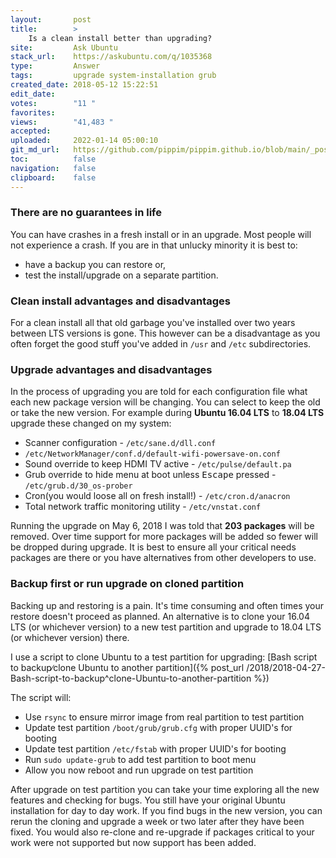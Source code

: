 ```yaml
---
layout:       post
title:        >
    Is a clean install better than upgrading?
site:         Ask Ubuntu
stack_url:    https://askubuntu.com/q/1035368
type:         Answer
tags:         upgrade system-installation grub
created_date: 2018-05-12 15:22:51
edit_date:    
votes:        "11 "
favorites:    
views:        "41,483 "
accepted:     
uploaded:     2022-01-14 05:00:10
git_md_url:   https://github.com/pippim/pippim.github.io/blob/main/_posts/2018/2018-05-12-Is-a-clean-install-better-than-upgrading^.md
toc:          false
navigation:   false
clipboard:    false
---
```


### There are no guarantees in life

You can have crashes in a fresh install or in an upgrade. Most people will not experience a crash. If you are in that unlucky minority it is best to:

- have a backup you can restore or,
- test the install/upgrade on a separate partition.

### Clean install advantages and disadvantages

For a clean install all that old garbage you've installed over two years between LTS versions is gone. This however can be a disadvantage as you often forget the good stuff you've added in `/usr` and `/etc` subdirectories.

### Upgrade advantages and disadvantages

In the process of upgrading you are told for each configuration file what each new package version will be changing. You can select to keep the old or take the new version. For example during **Ubuntu 16.04 LTS** to **18.04 LTS** upgrade these changed on my system:

- Scanner configuration - `/etc/sane.d/dll.conf`
- `/etc/NetworkManager/conf.d/default-wifi-powersave-on.conf`
- Sound override to keep HDMI TV active - `/etc/pulse/default.pa`
- Grub override to hide menu at boot unless <kbd>Escape</kbd> pressed - `/etc/grub.d/30_os-prober`
- Cron(you would loose all on fresh install!) - `/etc/cron.d/anacron`
- Total network traffic monitoring utility - `/etc/vnstat.conf`

Running the upgrade on May 6, 2018 I was told that **203 packages** will be removed. Over time support for more packages will be added so fewer will be dropped during upgrade. It is best to ensure all your critical needs packages are there or you have alternatives from other developers to use.

### Backup first or run upgrade on cloned partition

Backing up and restoring is a pain. It's time consuming and often times your restore doesn't proceed as planned. An alternative is to clone your 16.04 LTS (or whichever version) to a new test partition and upgrade to 18.04 LTS (or whichever version) there.

I use a script to clone Ubuntu to a test partition for upgrading: [Bash script to backup∕clone Ubuntu to another partition]({% post_url /2018/2018-04-27-Bash-script-to-backup^clone-Ubuntu-to-another-partition %})

The script will:

- Use `rsync` to ensure mirror image from real partition to test partition
- Update test partition `/boot/grub/grub.cfg` with proper UUID's for booting
- Update test partition `/etc/fstab` with proper UUID's for booting
- Run `sudo update-grub` to add test partition to boot menu
- Allow you now reboot and run upgrade on test partition

After upgrade on test partition you can take your time exploring all the new features and checking for bugs. You still have your original Ubuntu installation for day to day work. If you find bugs in the new version, you can rerun the cloning and upgrade a week or two later after they have been fixed. You would also re-clone and re-upgrade if packages critical to your work were not supported but now support has been added.

